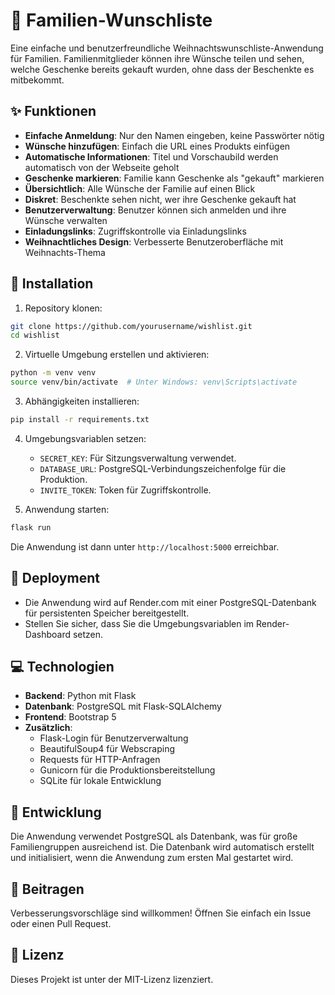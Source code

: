 # 🎄 Familien-Wunschliste

Eine einfache und benutzerfreundliche Weihnachtswunschliste-Anwendung für Familien. Familienmitglieder können ihre Wünsche teilen und sehen, welche Geschenke bereits gekauft wurden, ohne dass der Beschenkte es mitbekommt.

## ✨ Funktionen

- **Einfache Anmeldung**: Nur den Namen eingeben, keine Passwörter nötig
- **Wünsche hinzufügen**: Einfach die URL eines Produkts einfügen
- **Automatische Informationen**: Titel und Vorschaubild werden automatisch von der Webseite geholt
- **Geschenke markieren**: Familie kann Geschenke als "gekauft" markieren
- **Übersichtlich**: Alle Wünsche der Familie auf einen Blick
- **Diskret**: Beschenkte sehen nicht, wer ihre Geschenke gekauft hat
- **Benutzerverwaltung**: Benutzer können sich anmelden und ihre Wünsche verwalten
- **Einladungslinks**: Zugriffskontrolle via Einladungslinks
- **Weihnachtliches Design**: Verbesserte Benutzeroberfläche mit Weihnachts-Thema

## 🚀 Installation

1. Repository klonen:
```bash
git clone https://github.com/yourusername/wishlist.git
cd wishlist
```

2. Virtuelle Umgebung erstellen und aktivieren:
```bash
python -m venv venv
source venv/bin/activate  # Unter Windows: venv\Scripts\activate
```

3. Abhängigkeiten installieren:
```bash
pip install -r requirements.txt
```

4. Umgebungsvariablen setzen:
   - `SECRET_KEY`: Für Sitzungsverwaltung verwendet.
   - `DATABASE_URL`: PostgreSQL-Verbindungszeichenfolge für die Produktion.
   - `INVITE_TOKEN`: Token für Zugriffskontrolle.

5. Anwendung starten:
```bash
flask run
```

Die Anwendung ist dann unter `http://localhost:5000` erreichbar.

## 🚀 Deployment

- Die Anwendung wird auf Render.com mit einer PostgreSQL-Datenbank für persistenten Speicher bereitgestellt.
- Stellen Sie sicher, dass Sie die Umgebungsvariablen im Render-Dashboard setzen.

## 💻 Technologien

- **Backend**: Python mit Flask
- **Datenbank**: PostgreSQL mit Flask-SQLAlchemy
- **Frontend**: Bootstrap 5
- **Zusätzlich**: 
  - Flask-Login für Benutzerverwaltung
  - BeautifulSoup4 für Webscraping
  - Requests für HTTP-Anfragen
  - Gunicorn für die Produktionsbereitstellung
  - SQLite für lokale Entwicklung

## 🔧 Entwicklung

Die Anwendung verwendet PostgreSQL als Datenbank, was für große Familiengruppen ausreichend ist. Die Datenbank wird automatisch erstellt und initialisiert, wenn die Anwendung zum ersten Mal gestartet wird.

## 🌟 Beitragen

Verbesserungsvorschläge sind willkommen! Öffnen Sie einfach ein Issue oder einen Pull Request.

## 📝 Lizenz

Dieses Projekt ist unter der MIT-Lizenz lizenziert.
